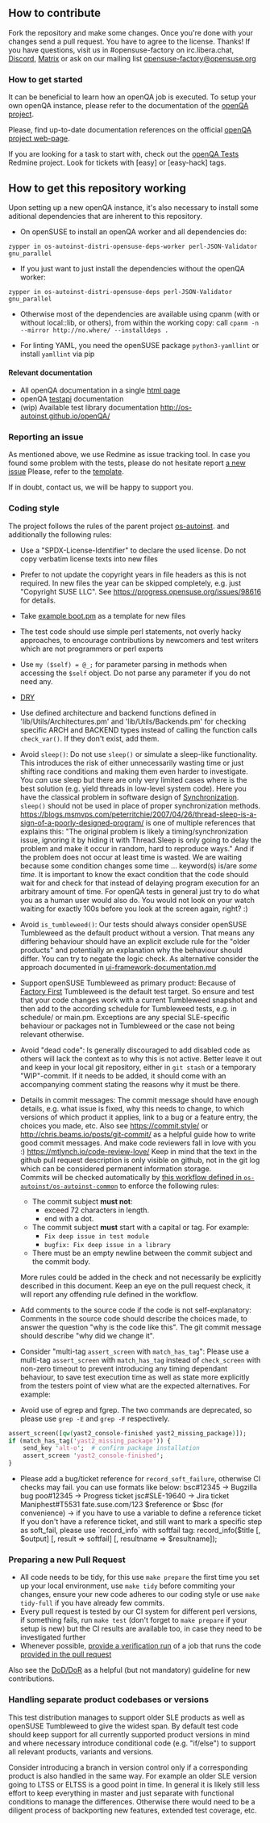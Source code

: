 ## How to contribute

Fork the repository and make some changes.
Once you're done with your changes send a pull request. You have to agree to
the license. Thanks!
If you have questions, visit us in #opensuse-factory on irc.libera.chat,
[Discord](https://discord.gg/opensuse), [Matrix](https://matrix.to/#/#space:opensuse.org) or
ask on our mailing list opensuse-factory@opensuse.org

### How to get started

It can be beneficial to learn how an openQA job is executed. To setup your own
openQA instance, please refer to the documentation of the [openQA project](https://github.com/os-autoinst/openQA).

Please, find up-to-date documentation references on the official [openQA project web-page](https://open.qa/documentation/).

If you are looking for a task to start with, check out the [openQA Tests](https://progress.opensuse.org/projects/openqatests/issues/)
Redmine project. Look for tickets with [easy] or [easy-hack] tags.

## How to get this repository working

Upon setting up a new openQA instance, it's also necessary to install some
aditional dependencies that are inherent to this repository.

* On openSUSE to install an openQA worker and all dependencies do:

```
zypper in os-autoinst-distri-opensuse-deps-worker perl-JSON-Validator gnu_parallel
```

* If you just want to just install the dependencies without the openQA worker:


```
zypper in os-autoinst-distri-opensuse-deps perl-JSON-Validator gnu_parallel
```

* Otherwise most of the dependencies are available using cpanm (with or without
local::lib, or others), from within the working copy: call
`cpanm -n --mirror http://no.where/ --installdeps .`

* For linting YAML, you need the openSUSE package `python3-yamllint` or install `yamllint` via pip

#### Relevant documentation

* All openQA documentation in a single [html page](https://open.qa/docs/)
* openQA [testapi](http://open.qa/api/testapi/) documentation
* (wip) Available test library documentation http://os-autoinst.github.io/openQA/

### Reporting an issue

As mentioned above, we use Redmine as issue tracking tool. In case you found some
problem with the tests, please do not hesitate report [a new issue](https://progress.opensuse.org/projects/openqatests/issues/new)
Please, refer to the [template](https://progress.opensuse.org/projects/openqav3/wiki/#Defects).

If in doubt, contact us, we will be happy to support you.

### Coding style

The project follows the rules of the parent project
[os-autoinst](https://github.com/os-autoinst/os-autoinst#how-to-contribute).
and additionally the following rules:

* Use a "SPDX-License-Identifier" to declare the used license. Do not copy
  verbatim license texts into new files
* Prefer to not update the copyright years in file headers as this is not
  required. In new files the year can be skipped completely, e.g. just
  "Copyright SUSE LLC". See https://progress.opensuse.org/issues/98616 for
  details.
* Take [example boot.pm](https://github.com/os-autoinst/os-autoinst-distri-example/blob/master/tests/boot.pm)
  as a template for new files
* The test code should use simple perl statements, not overly hacky
  approaches, to encourage contributions by newcomers and test writers which
  are not programmers or perl experts
* Use `my ($self) = @_;` for parameter parsing in methods when accessing the
  `$self` object. Do not parse any parameter if you do not need any.
* [DRY](https://en.wikipedia.org/wiki/Don't_repeat_yourself)
* Use defined architecture and backend functions defined in
  'lib/Utils/Architectures.pm' and 'lib/Utils/Backends.pm' for checking specific
  ARCH and BACKEND types instead of calling the function calls `check_var()`.
  If they don't exist, add them.
* Avoid `sleep()`: Do not use `sleep()` or simulate a sleep-like
  functionality. This introduces the risk of either unnecessarily wasting time
  or just shifting race conditions and making them even harder to investigate.
  You *can* use sleep but there are only very limited cases where is the best
  solution (e.g. yield threads in low-level system code). Here you have the
  classical problem in software design of
  [Synchronization](https://en.wikipedia.org/wiki/Synchronization_(computer_science)).
  `sleep()` should not be used in place of proper synchronization methods.
  https://blogs.msmvps.com/peterritchie/2007/04/26/thread-sleep-is-a-sign-of-a-poorly-designed-program/
  is one of multiple references that explains this: "The original problem is
  likely a timing/synchronization issue, ignoring it by hiding it with
  Thread.Sleep is only going to delay the problem and make it occur in random,
  hard to reproduce ways." And if the problem does not occur at least time is
  wasted.
  We are waiting because some condition changes some time ... keyword(s) is/are
  *some time*. It is important to know the exact condition that the code should
  wait for and check for that instead of delaying program execution for an
  arbitrary amount of time. For openQA tests in general just try to do what you
  as a human user would also do. You would not look on your watch waiting for
  exactly 100s before you look at the screen again, right? :)
* Avoid `is_tumbleweed()`: Our tests should always consider openSUSE Tumbleweed
  as the default product without a version. That means any differing behaviour
  should have an explicit exclude rule for the "older products" and potentially
  an explanation why the behaviour should differ. You can try to negate the logic
  check. As alternative consider the approach documented in
  [ui-framework-documentation.md](ui-framework-documentation.md)
* Support openSUSE Tumbleweed as primary product: Because of
  [Factory First](https://opensource.suse.com/suse-open-source-policy)
  Tumbleweed is the default test target. So ensure and test that your code
  changes work with a current Tumbleweed snapshot and then add to the
  according schedule for Tumbleweed tests, e.g. in schedule/ or main.pm.
  Exceptions are any special SLE-specific behaviour or packages not in
  Tumbleweed or the case not being relevant otherwise.
* Avoid "dead code": Is generally discouraged to add disabled code as others will lack
  the context as to why this is not active. Better leave it out and keep in your local git
  repository, either in `git stash` or a temporary "WIP"-commit. If it needs to
  be added, it should come with an accompanying comment stating the reasons why
  it must be there.
* Details in commit messages: The commit message should have enough details,
  e.g. what issue is fixed, why this needs to change, to which versions of which
  product it applies, link to a bug or a feature entry, the choices you made,
  etc. Also see https://commit.style/ or http://chris.beams.io/posts/git-commit/
  as a helpful guide how to write good commit messages. And make code
  reviewers fall in love with you :) https://mtlynch.io/code-review-love/
  Keep in mind that the text in the github pull request description is only
  visible on github, not in the git log which can be considered permanent
  information storage.  
  Commits will be checked automatically by [this workflow defined in
  `os-autoinst/os-autoinst-common`][4] to enforce the following rules:
    * The commit subject **must not**:
        * exceed 72 characters in length.
        * end with a dot.
    * The commit subject **must** start with a capital or tag. For example:
        * `Fix deep issue in test module`
        * `bugfix: Fix deep issue in a library`
    * There must be an empty newline between the commit subject and the commit
      body.

    More rules could be added in the check and not necessarily be explicitly
    described in this document. Keep an eye on the pull request check, it will
    report any offending rule defined in the workflow.

* Add comments to the source code if the code is not self-explanatory:
  Comments in the source code should describe the choices made, to answer the
  question "why is the code like this". The git commit message should describe
  "why did we change it".
* Consider "multi-tag `assert_screen` with `match_has_tag`": Please use a
  multi-tag `assert_screen` with `match_has_tag` instead of `check_screen`
  with non-zero timeout to prevent introducing any timing dependant behaviour,
  to save test execution time as well as state more explicitly from the testers
  point of view what are the expected alternatives. For example:
* Avoid use of egrep and fgrep. The two commands are deprecated, so please use 
  `grep -E` and `grep -F` respectively.

```perl
assert_screen([qw(yast2_console-finished yast2_missing_package)]);
if (match_has_tag('yast2_missing_package')) {
    send_key 'alt-o';  # confirm package installation
    assert_screen 'yast2_console-finished';
}
```
* Please add a bug/ticket reference for `record_soft_failure`, otherwise
  CI checks may fail. you can use formats like below:
  bsc#12345 -> Bugzilla bug
  poo#12345 -> Progress ticket
  jsc#SLE-19640 -> Jira ticket
  Maniphest#T5531
  fate.suse.com/123
  $reference or $bsc (for convenience) -> if you have to use a variable to define a reference ticket
  If you don't have a reference ticket, and still want to mark a specific
  step as soft_fail, please use `record_info` with softfail tag:
  record_info($title [, $output] [, result => softfail] [, resultname => $resultname]);

### Preparing a new Pull Request
* All code needs to be tidy, for this use `make prepare` the first time you
  set up your local environment, use `make tidy` before commiting your changes,
  ensure your new code adheres to our coding style or use `make tidy-full` if
  you have already few commits.
* Every pull request is tested by our CI system for different perl versions,
  if something fails, run `make test` (don't forget to `make prepare` if your setup is new)
  but the CI results are available too, in case they need to be investigated further
* Whenever possible, [provide a verification run][1] of a job that runs the code [provided in the pull request][2]

Also see the [DoD/DoR][3] as a helpful (but not mandatory) guideline for new contributions.

[1]: https://open.qa/docs/#_cloning_existing_jobs_openqa_clone_job
[2]: https://open.qa/docs/#_triggering_tests_based_on_an_any_remote_git_refspec_or_open_github_pull_request
[3]: https://progress.opensuse.org/projects/openqatests/wiki/Wiki#Definition-of-DONEREADY
[4]: https://github.com/os-autoinst/os-autoinst-common/blob/master/.github/workflows/base-commit-message-checker.yml


### Handling separate product codebases or versions

This test distribution manages to support older SLE products as well as
openSUSE Tumbleweed to give the widest span. By default test code should keep
support for all currently supported product versions in mind and where
necessary introduce conditional code (e.g. "if/else") to support all relevant
products, variants and versions.

Consider introducing a branch in version control only if a corresponding
product is also handled in the same way. For example an older SLE version
going to LTSS or ELTSS is a good point in time. In general it is likely still
less effort to keep everything in master and just separate with functional
conditions to manage the differences. Otherwise there would need to be a
diligent process of backporting new features, extended test coverage, etc.
